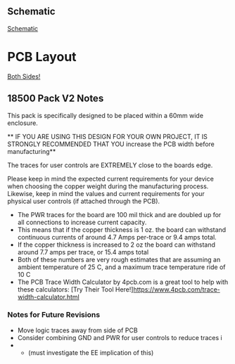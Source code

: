## Schematic
[Schematic](schematic_18500_pack_both_sides.png)
# PCB Layout

[Both Sides!](layout_18500_pack_both_sides.png)
## 18500 Pack V2 Notes
This pack is specifically designed to be placed within a 60mm wide enclosure. 

** IF YOU ARE USING THIS DESIGN FOR YOUR OWN PROJECT, IT IS STRONGLY RECOMMENDED THAT YOU increase the PCB width before manufacturing**

The traces for user controls are EXTREMELY close to the boards edge.

Please keep in mind the expected current requirements for your device
when choosing the copper weight during the manufacturing process. Likewise,
keep in mind the values and current requirements for your physical user
controls (if attached through the PCB).
- The PWR traces for the board are 100 mil thick and are doubled up for all connections to increase current capacity.
- This means that if the copper thickness is 1 oz. the board can withstand continuous currents of around 4.7 Amps per-trace or 9.4 amps total.
- If the copper thickness is increased to 2 oz the board can withstand around 7.7 amps per trace, or 15.4 amps total
- Both of these numbers are very rough estimates that are assuming an ambient temperature of 25 C, and a maximum trace temperature ride of 10 C
- The PCB Trace Width Calculator by 4pcb.com is a great tool to help with these calculators: [Try Their Tool Here!]<https://www.4pcb.com/trace-width-calculator.html>

### Notes for Future Revisions
- Move logic traces away from side of PCB
- Consider combining GND and PWR for user controls to reduce traces i
- - (must investigate the EE implication of this)
